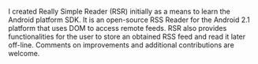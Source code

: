 I created Really Simple Reader (RSR) initially as a means to learn the Android platform SDK. It is an open-source RSS Reader for the Android 2.1 platform that uses DOM to access remote feeds. RSR also provides functionalities for the user to store an obtained RSS feed and read it later off-line.
Comments on improvements and additional contributions are welcome.